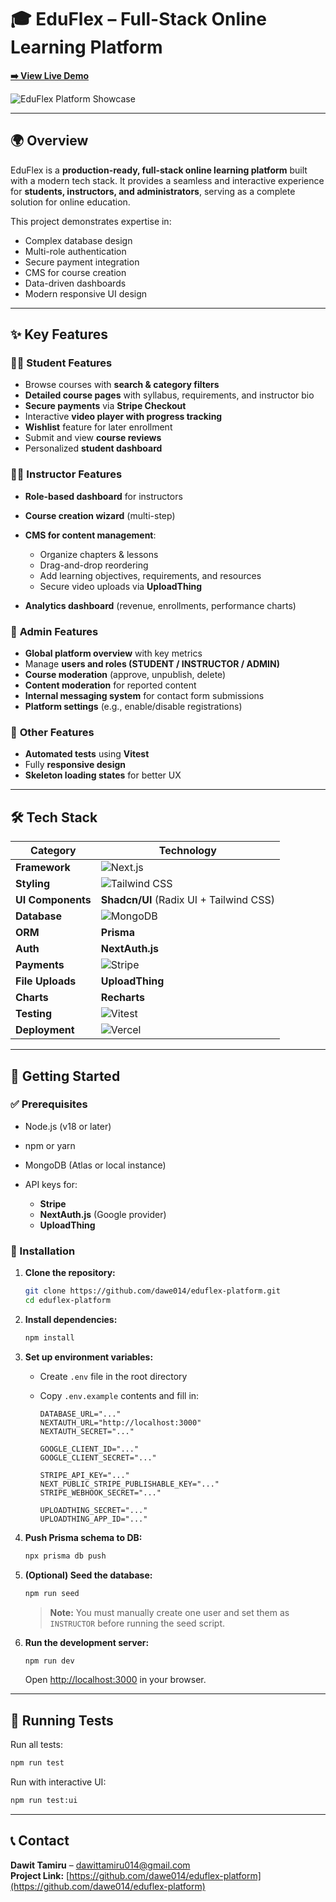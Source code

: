 # 🎓 EduFlex – Full-Stack Online Learning Platform

**[➡️ View Live Demo](https://[YOUR_VERCEL_APP_URL].vercel.app/)**

![EduFlex Platform Showcase](https://[LINK_TO_YOUR_PROJECT_GIF_OR_A_GOOD_SCREENSHOT].png)

---

## 🌍 Overview

EduFlex is a **production-ready, full-stack online learning platform** built with a modern tech stack. It provides a seamless and interactive experience for **students, instructors, and administrators**, serving as a complete solution for online education.

This project demonstrates expertise in:

- Complex database design
- Multi-role authentication
- Secure payment integration
- CMS for course creation
- Data-driven dashboards
- Modern responsive UI design

---

## ✨ Key Features

### 👨‍🎓 **Student Features**

- Browse courses with **search & category filters**
- **Detailed course pages** with syllabus, requirements, and instructor bio
- **Secure payments** via **Stripe Checkout**
- Interactive **video player with progress tracking**
- **Wishlist** feature for later enrollment
- Submit and view **course reviews**
- Personalized **student dashboard**

### 🧑‍🏫 **Instructor Features**

- **Role-based dashboard** for instructors
- **Course creation wizard** (multi-step)
- **CMS for content management**:

  - Organize chapters & lessons
  - Drag-and-drop reordering
  - Add learning objectives, requirements, and resources
  - Secure video uploads via **UploadThing**

- **Analytics dashboard** (revenue, enrollments, performance charts)

### 👑 **Admin Features**

- **Global platform overview** with key metrics
- Manage **users and roles (STUDENT / INSTRUCTOR / ADMIN)**
- **Course moderation** (approve, unpublish, delete)
- **Content moderation** for reported content
- **Internal messaging system** for contact form submissions
- **Platform settings** (e.g., enable/disable registrations)

### 🧪 **Other Features**

- **Automated tests** using **Vitest**
- Fully **responsive design**
- **Skeleton loading states** for better UX

---

## 🛠️ Tech Stack

| Category          | Technology                                                                                                 |
| ----------------- | ---------------------------------------------------------------------------------------------------------- |
| **Framework**     | ![Next.js](https://img.shields.io/badge/Next.js-000000?style=for-the-badge&logo=nextdotjs&logoColor=white) |
| **Styling**       | ![Tailwind CSS](https://img.shields.io/badge/Tailwind_CSS-38B2AC?style=for-the-badge&logo=tailwind-css)    |
| **UI Components** | **Shadcn/UI** (Radix UI + Tailwind CSS)                                                                    |
| **Database**      | ![MongoDB](https://img.shields.io/badge/MongoDB-47A248?style=for-the-badge&logo=mongodb&logoColor=white)   |
| **ORM**           | **Prisma**                                                                                                 |
| **Auth**          | **NextAuth.js**                                                                                            |
| **Payments**      | ![Stripe](https://img.shields.io/badge/Stripe-6772E5?style=for-the-badge&logo=stripe&logoColor=white)      |
| **File Uploads**  | **UploadThing**                                                                                            |
| **Charts**        | **Recharts**                                                                                               |
| **Testing**       | ![Vitest](https://img.shields.io/badge/Vitest-6E9F18?style=for-the-badge&logo=vitest&logoColor=white)      |
| **Deployment**    | ![Vercel](https://img.shields.io/badge/Vercel-000000?style=for-the-badge&logo=vercel&logoColor=white)      |

---

## 🚀 Getting Started

### ✅ Prerequisites

- Node.js (v18 or later)
- npm or yarn
- MongoDB (Atlas or local instance)
- API keys for:

  - **Stripe**
  - **NextAuth.js** (Google provider)
  - **UploadThing**

### 🔧 Installation

1. **Clone the repository:**

   ```sh
   git clone https://github.com/dawe014/eduflex-platform.git
   cd eduflex-platform
   ```

2. **Install dependencies:**

   ```sh
   npm install
   ```

3. **Set up environment variables:**

   - Create `.env` file in the root directory
   - Copy `.env.example` contents and fill in:

     ```env
     DATABASE_URL="..."
     NEXTAUTH_URL="http://localhost:3000"
     NEXTAUTH_SECRET="..."

     GOOGLE_CLIENT_ID="..."
     GOOGLE_CLIENT_SECRET="..."

     STRIPE_API_KEY="..."
     NEXT_PUBLIC_STRIPE_PUBLISHABLE_KEY="..."
     STRIPE_WEBHOOK_SECRET="..."

     UPLOADTHING_SECRET="..."
     UPLOADTHING_APP_ID="..."
     ```

4. **Push Prisma schema to DB:**

   ```sh
   npx prisma db push
   ```

5. **(Optional) Seed the database:**

   ```sh
   npm run seed
   ```

   > **Note:** You must manually create one user and set them as `INSTRUCTOR` before running the seed script.

6. **Run the development server:**

   ```sh
   npm run dev
   ```

   Open [http://localhost:3000](http://localhost:3000) in your browser.

---

## 🧪 Running Tests

Run all tests:

```sh
npm run test
```

Run with interactive UI:

```sh
npm run test:ui
```

---

## 📞 Contact

**Dawit Tamiru** – [dawittamiru014@gmail.com](mailto:dawittamiru014@gmail.com)  
**Project Link:** [https://github.com/dawe014/eduflex-platform](https://github.com/dawe014/eduflex-platform)

